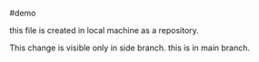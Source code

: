 #demo

this file is created in local machine as a repository.

This change is visible only in side branch.
this is in main branch.